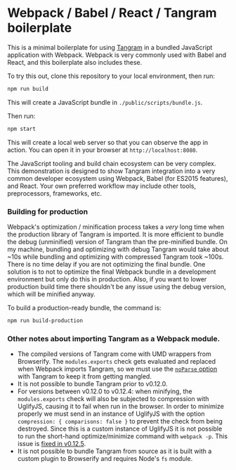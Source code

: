 # Webpack / Babel / React / Tangram boilerplate

This is a minimal boilerplate for using [Tangram](https://github.com/tangrams/tangram) in a bundled JavaScript application with Webpack. Webpack is very commonly used with Babel and React, and this boilerplate also includes these.

To try this out, clone this repository to your local environment, then run:

```sh
npm run build
```

This will create a JavaScript bundle in `./public/scripts/bundle.js`.

Then run:

```sh
npm start
```

This will create a local web server so that you can observe the app in action. You can open it in your browser at `http://localhost:8080`.

The JavaScript tooling and build chain ecosystem can be very complex. This demonstration is designed to show Tangram integration into a very common developer ecosystem using Webpack, Babel (for ES2015 features), and React. Your own preferred workflow may include other tools, preprocessors, frameworks, etc.


### Building for production

Webpack's optimization / minification process takes a _very_ long time when the production library of Tangram is imported. It is more efficient to bundle the debug (unminified) version of Tangram than the pre-minified bundle. On my machine, bundling and optimizing with debug Tangram would take about ~10s while bundling and optimizing with compressed Tangram took ~100s. There is no time delay if you are not optimizing the final bundle. One solution is to not to optimize the final Webpack bundle in a development environment but only do this in production. Also, if you want to lower production build time there shouldn't be any issue using the debug version, which will be minified anyway.

To build a production-ready bundle, the command is:

```sh
npm run build-production
```


### Other notes about importing Tangram as a Webpack module.

- The compiled versions of Tangram come with UMD wrappers from Browserify. The `modules.exports` check gets evaluated and replaced when Webpack imports Tangram, so we must use the [`noParse` option](https://webpack.js.org/configuration/module/#module-noparse) with Tangram to keep it from getting mangled.
- It is not possible to bundle Tangram prior to v0.12.0.
- For versions between v0.12.0 to v0.12.4: when minifying, the `modules.exports` check will also be subjected to compression with UglifyJS, causing it to fail when run in the browser. In order to minimize properly we must send in an instance of UglifyJS with the option `compression: { comparisons: false }` to prevent the check from being destroyed. Since this is a custom instance of UglifyJS it is not possible to run the short-hand optimize/minimize command with `webpack -p`. This issue is [fixed in v0.12.5](https://github.com/tangrams/tangram/issues/559#issuecomment-304891020).
- It is not possible to bundle Tangram from source as it is built with a custom plugin to Browserify and requires Node's `fs` module.

